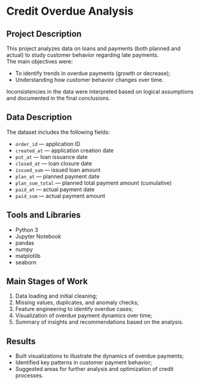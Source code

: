 # Credit Overdue Analysis

## Project Description

This project analyzes data on loans and payments (both planned and actual) to study customer behavior regarding late payments.  
The main objectives were:
- To identify trends in overdue payments (growth or decrease);  
- Understanding how customer behavior changes over time.  

Inconsistencies in the data were interpreted based on logical assumptions and documented in the final conclusions.

## Data Description

The dataset includes the following fields:  
- `order_id` — application ID  
- `created_at` — application creation date  
- `put_at` — loan issuance date  
- `closed_at` — loan closure date  
- `issued_sum` — issued loan amount  
- `plan_at` — planned payment date  
- `plan_sum_total` — planned total payment amount (cumulative)  
- `paid_at` — actual payment date  
- `paid_sum` — actual payment amount  

## Tools and Libraries  
- Python 3  
- Jupyter Notebook  
- pandas  
- numpy  
- matplotlib  
- seaborn  

## Main Stages of Work  
1. Data loading and initial cleaning;  
2. Missing values, duplicates, and anomaly checks;  
3. Feature engineering to identify overdue cases;  
4. Visualization of overdue payment dynamics over time;  
5. Summary of insights and recommendations based on the analysis.  

## Results  
- Built visualizations to illustrate the dynamics of overdue payments;  
- Identified key patterns in customer payment behavior;  
- Suggested areas for further analysis and optimization of credit processes.
